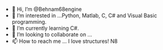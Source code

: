 - 👋 Hi, I’m @Behnam68engine
- 👀 I’m interested in ...Python, Matlab, C, C# and Visual Basic programming. 
- 🌱 I’m currently learning C#.
- 💞️ I’m looking to collaborate on ...
- 📫 How to reach me ...
I love structures! 
N8
<!---
Behnam68engine/Behnam68engine is a ✨ special ✨ repository because its `README.md` (this file) appears on your GitHub profile.
You can click the Preview link to take a look at your changes.
--->
